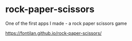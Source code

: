 # rock-paper-scissors


One of the first apps I made - a rock paper scissors game

https://fontilan.github.io/rock-paper-scissors/


